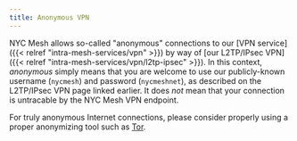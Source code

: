 ```yaml
---
title: Anonymous VPN
---
```


NYC Mesh allows so-called "anonymous" connections to our [VPN service]({{< relref "intra-mesh-services/vpn" >}}) by way of [our L2TP/IPsec VPN]({{< relref "intra-mesh-services/vpn/l2tp-ipsec" >}}). In this context, *anonymous* simply means that you are welcome to use our publicly-known username (`nycmesh`) and password (`nycmeshnet`), as described on the L2TP/IPsec VPN page linked earlier. It does *not* mean that your connection is untracable by the NYC Mesh VPN endpoint.

For truly anonymous Internet connections, please consider properly using a proper anonymizing tool such as [Tor](https://torproject.org/).
